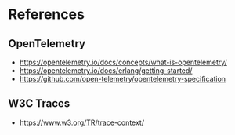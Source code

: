 # References

## OpenTelemetry

* https://opentelemetry.io/docs/concepts/what-is-opentelemetry/
* https://opentelemetry.io/docs/erlang/getting-started/
* https://github.com/open-telemetry/opentelemetry-specification

## W3C Traces

* https://www.w3.org/TR/trace-context/